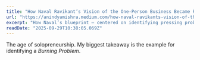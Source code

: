 ```yaml
---
title: "How Naval Ravikant’s Vision of the One-Person Business Became Reality Sooner Than Expected With…"
url: "https://anindyamishra.medium.com/how-naval-ravikants-vision-of-the-one-person-business-became-reality-sooner-than-expected-with-b9d0d6ab3358"
excerpt: "How Naval’s blueprint — centered on identifying pressing problems, leveraging knowledge, crafting visionary solutions, and cultivating…"
readDate: "2025-09-29T10:38:05.069Z"
---
```


The age of solopreneurship. My biggest takeaway is the example for identifying a _Burning Problem_.
